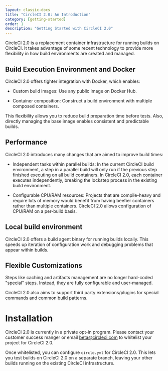 ```yaml
---
layout: classic-docs
title: "CircleCI 2.0: An Introduction"
category: [getting-started]
order: 1
description: "Getting Started with CircleCI 2.0"
---
```


CircleCI 2.0 is a replacement container infrastructure for running builds on CircleCI. It takes advantage of some recent technology to provide more flexibility in how build environments are created and managed.

## Build Execution Environment and Docker

CircleCI 2.0 offers tighter integration with Docker, which enables:

* Custom build images: Use any public image on Docker Hub.

* Container composition: Construct a build environment with multiple composed containers.

This flexibility allows you to reduce build preparation time before tests.  Also, directly managing the base image enables consistent and predictable builds.

## Performance

CircleCI 2.0 introduces many changes that are aimed to improve build times:

* Independent tasks within parallel builds: In the current CircleCI build environment, a step in a parallel build will only run if the previous step finished executing on all build containers. In CircleCI 2.0, each container executes independently, breaking the lockstep process in the existing build environment.

* Configurable CPU/RAM resources: Projects that are compile-heavy and require lots of memory would benefit from having beefier containers rather than multiple containers. CircleCI 2.0 allows configuration of CPU/RAM on a per-build basis.

## Local build environment

CircleCI 2.0 offers a build agent binary for running builds locally. This speeds up iteration of configuration work and debugging problems that appear within builds.

## Flexible Customizations

Steps like caching and artifacts management are no longer hard-coded "special" steps. Instead, they are fully configurable and user-managed.

CircleCI 2.0 also aims to support third party extensions/plugins for special commands and common build patterns.

# Installation

CircleCI 2.0 is currently in a private opt-in program.  Please contact your customer success manger or email [beta@circleci.com](mailto:beta@circleci.com) to whitelist your project for CircleCI 2.0.

Once whitelisted, you can configure `circle.yml` for CircleCI 2.0.  This lets you test builds on CircleCI 2.0 on a separate branch, leaving your other builds running on the existing CircleCI infrastructure.